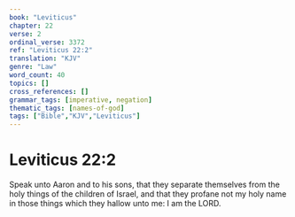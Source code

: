 ```yaml
---
book: "Leviticus"
chapter: 22
verse: 2
ordinal_verse: 3372
ref: "Leviticus 22:2"
translation: "KJV"
genre: "Law"
word_count: 40
topics: []
cross_references: []
grammar_tags: [imperative, negation]
thematic_tags: [names-of-god]
tags: ["Bible","KJV","Leviticus"]
---
```


# Leviticus 22:2

Speak unto Aaron and to his sons, that they separate themselves from the holy things of the children of Israel, and that they profane not my holy name in those things which they hallow unto me: I am the LORD.
